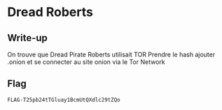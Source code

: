 # Dread Roberts


## Write-up
On trouve que Dread Pirate Roberts utilisait TOR
Prendre le hash ajouter .onion et se connecter au site onion via le Tor Network

## Flag
`FLAG-T25pb24tTGluay1BcmUtQXdlc29tZQo`




